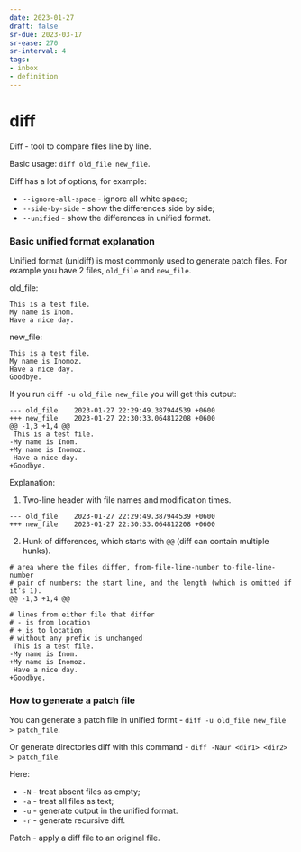 ```yaml
---
date: 2023-01-27
draft: false
sr-due: 2023-03-17
sr-ease: 270
sr-interval: 4
tags:
- inbox
- definition
---
```


# diff

Diff - tool to compare files line by line.

Basic usage: `diff old_file new_file`.

Diff has a lot of options, for example:

- `--ignore-all-space` - ignore all white space;
- `--side-by-side` - show the differences side by side;
- `--unified` - show the differences in unified format.

### Basic unified format explanation

Unified format (unidiff) is most commonly used to generate patch files. For
example you have 2 files, `old_file` and `new_file`.

old_file:

```
This is a test file.
My name is Inom.
Have a nice day.
```

new_file:

```
This is a test file.
My name is Inomoz.
Have a nice day.
Goodbye.
```

If you run `diff -u old_file new_file` you will get this output:

```
--- old_file	2023-01-27 22:29:49.387944539 +0600
+++ new_file	2023-01-27 22:30:33.064812208 +0600
@@ -1,3 +1,4 @@
 This is a test file.
-My name is Inom.
+My name is Inomoz.
 Have a nice day.
+Goodbye.
```

Explanation:

1. Two-line header with file names and modification times.

```
--- old_file	2023-01-27 22:29:49.387944539 +0600
+++ new_file	2023-01-27 22:30:33.064812208 +0600
```

2. Hunk of differences, which starts with `@@` (diff can contain multiple
   hunks).

```
# area where the files differ, from-file-line-number to-file-line-number
# pair of numbers: the start line, and the length (which is omitted if it’s 1).
@@ -1,3 +1,4 @@

# lines from either file that differ
# - is from location
# + is to location
# without any prefix is unchanged
 This is a test file.
-My name is Inom.
+My name is Inomoz.
 Have a nice day.
+Goodbye.
```

### How to generate a patch file

You can generate a patch file in unified formt -
`diff -u old_file new_file > patch_file`.

Or generate directories diff with this command -
`diff -Naur <dir1> <dir2> > patch_file`.

Here:

- `-N` - treat absent files as empty;
- `-a` - treat all files as text;
- `-u` - generate output in the unified format.
- `-r` - generate recursive diff.

Patch - apply a diff file to an original file.